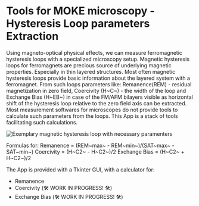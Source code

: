 # Tools for MOKE microscopy - Hysteresis Loop parameters Extraction

Using magneto-optical physical effects, we can measure ferromagnetic hysteresis loops with a specialized microscopy setup. Magnetic hysteresis loops for ferromagnets are precious source of underlying magnetic properties. Especially in thin layered structures. Most often magnetic hysteresis loops provide basic information about the layered system with a ferromagnet. From such loops parameters like: Remanence(REM) - residual magnetization in zero field, Coercivity (H~C~) - the width of the loop and Exchange Bias (H~EB~) in case of the FM/AFM bilayers visible as horizontal shift of the hysteresis loop relative to the zero field axis can be extracted. Most measurement softwares for microscopes do not provide tools to calculate such parameters from the loops. This App is a stack of tools facilitating such calculations. 


![Exemplary magnetic hysteresis loop with necessary paramenters](https://github.com/szpytmus/mokeGadgets/assets/62251445/34a4a7c3-ebd8-4633-8023-073bc63f76be)

Formulas for:
Remanence = (REM~max~ - REM~min~)/(SAT~max~ - SAT~min~)
Coercivity = (H~C2~ - H~C2~)/2
Exchange Bias = (H~C2~ + H~C2~)/2

The App is provided with a Tkinter GUI, with a calculator for:
- Remanence
- Coercivity (:hammer_and_wrench: WORK IN PROGRESS! :hammer_and_wrench:)
- Exchange Bias (:hammer_and_wrench: WORK IN PROGRESS! :hammer_and_wrench:)

  


